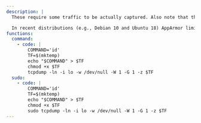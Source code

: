 ```yaml
---
description: |
  These require some traffic to be actually captured. Also note that the subprocess is immediately sent to the background.

  In recent distributions (e.g., Debian 10 and Ubuntu 18) AppArmor limits the `postrotate-command` to a small subset of predefined commands thus preventing the execution of the following.
functions:
  command:
    - code: |
        COMMAND='id'
        TF=$(mktemp)
        echo "$COMMAND" > $TF
        chmod +x $TF
        tcpdump -ln -i lo -w /dev/null -W 1 -G 1 -z $TF
  sudo:
    - code: |
        COMMAND='id'
        TF=$(mktemp)
        echo "$COMMAND" > $TF
        chmod +x $TF
        sudo tcpdump -ln -i lo -w /dev/null -W 1 -G 1 -z $TF
---
```

